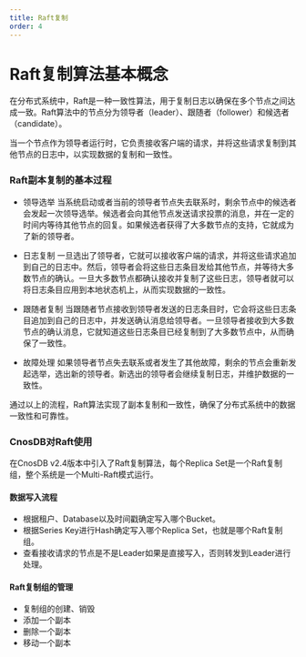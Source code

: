 ```yaml
---
title: Raft复制
order: 4
---
```


# Raft复制算法基本概念

在分布式系统中，Raft是一种一致性算法，用于复制日志以确保在多个节点之间达成一致。Raft算法中的节点分为领导者（leader）、跟随者（follower）和候选者（candidate）。

当一个节点作为领导者运行时，它负责接收客户端的请求，并将这些请求复制到其他节点的日志中，以实现数据的复制和一致性。

### Raft副本复制的基本过程

- 领导选举
  当系统启动或者当前的领导者节点失去联系时，剩余节点中的候选者会发起一次领导选举。候选者会向其他节点发送请求投票的消息，并在一定的时间内等待其他节点的回复。如果候选者获得了大多数节点的支持，它就成为了新的领导者。

- 日志复制
  一旦选出了领导者，它就可以接收客户端的请求，并将这些请求追加到自己的日志中。然后，领导者会将这些日志条目发给其他节点，并等待大多数节点的确认。一旦大多数节点都确认接收并复制了这些日志，领导者就可以将日志条目应用到本地状态机上，从而实现数据的一致性。

- 跟随者复制
  当跟随者节点接收到领导者发送的日志条目时，它会将这些日志条目追加到自己的日志中，并发送确认消息给领导者。一旦领导者接收到大多数节点的确认消息，它就知道这些日志条目已经复制到了大多数节点中，从而确保了一致性。

- 故障处理
  如果领导者节点失去联系或者发生了其他故障，剩余的节点会重新发起选举，选出新的领导者。新选出的领导者会继续复制日志，并维护数据的一致性。

通过以上的流程，Raft算法实现了副本复制和一致性，确保了分布式系统中的数据一致性和可靠性。

### CnosDB对Raft使用

在CnosDB v2.4版本中引入了Raft复制算法，每个Replica Set是一个Raft复制组，整个系统是一个Multi-Raft模式运行。

#### 数据写入流程

- 根据租户、Database以及时间戳确定写入哪个Bucket。
- 根据Series Key进行Hash确定写入哪个Replica Set，也就是哪个Raft复制组。
- 查看接收请求的节点是不是Leader如果是直接写入，否则转发到Leader进行处理。

#### Raft复制组的管理

- 复制组的创建、销毁
- 添加一个副本
- 删除一个副本
- 移动一个副本
